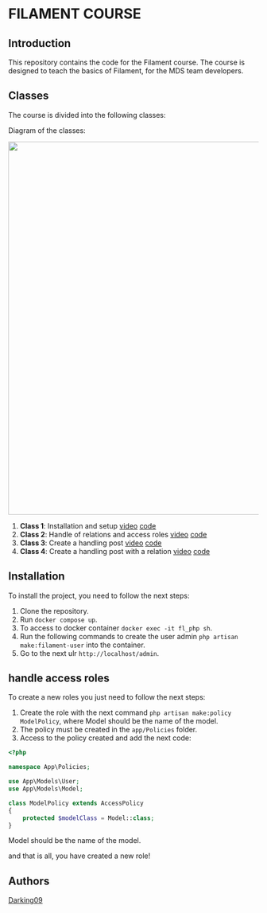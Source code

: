 # FILAMENT COURSE

## Introduction

This repository contains the code for the Filament course. The course is designed to teach the basics of Filament, for the MDS team developers.

## Classes

The course is divided into the following classes:

Diagram of the classes:

<img src="https://mds-presentations.s3.amazonaws.com/courses/ERM.png" width="750" style="display: block; margin: 0 auto" />

1. **Class 1**: Installation and setup [video](https://mdsco-my.sharepoint.com/:v:/g/personal/ftorres_mdsdigital_com/EWT7-rqrh1dBnwayGshnbucBHTimBnRWqVZ1K0RE7j8cTg?e=Sm3VF1&nav=eyJyZWZlcnJhbEluZm8iOnsicmVmZXJyYWxBcHAiOiJTdHJlYW1XZWJBcHAiLCJyZWZlcnJhbFZpZXciOiJTaGFyZURpYWxvZy1MaW5rIiwicmVmZXJyYWxBcHBQbGF0Zm9ybSI6IldlYiIsInJlZmVycmFsTW9kZSI6InZpZXcifX0%3D) [code](https://github.com/darking09/filament-class/tree/Class-1)
2. **Class 2**: Handle of relations and access roles [video](https://mdsco-my.sharepoint.com/:v:/g/personal/ftorres_mdsdigital_com/EVyVB5mYG55BlRZC6CMoOeQBUFLEsquPKdUKptYNiTFF6w?e=hV1rCH&nav=eyJyZWZlcnJhbEluZm8iOnsicmVmZXJyYWxBcHAiOiJTdHJlYW1XZWJBcHAiLCJyZWZlcnJhbFZpZXciOiJTaGFyZURpYWxvZy1MaW5rIiwicmVmZXJyYWxBcHBQbGF0Zm9ybSI6IldlYiIsInJlZmVycmFsTW9kZSI6InZpZXcifX0%3D) [code](https://github.com/darking09/filament-class/tree/class-2)
3. **Class 3**: Create a handling post [video](https://mdsco-my.sharepoint.com/:v:/g/personal/ftorres_mdsdigital_com/EUatoL7Gns5BgsAruz1E3OgBCXtq7d6JEJvcKZSgc0Mr9g?e=tEJAHe&nav=eyJyZWZlcnJhbEluZm8iOnsicmVmZXJyYWxBcHAiOiJTdHJlYW1XZWJBcHAiLCJyZWZlcnJhbFZpZXciOiJTaGFyZURpYWxvZy1MaW5rIiwicmVmZXJyYWxBcHBQbGF0Zm9ybSI6IldlYiIsInJlZmVycmFsTW9kZSI6InZpZXcifX0%3D) [code](https://github.com/darking09/filament-class/tree/Class-3)
4. **Class 4**: Create a handling post with a relation [video](https://mdsco-my.sharepoint.com/:v:/g/personal/ftorres_mdsdigital_com/EdiVGrUEEQ9Fv8WPL23WoroBp5H1pGcrYpa9BpwilMvk7g?e=5DmddW&nav=eyJyZWZlcnJhbEluZm8iOnsicmVmZXJyYWxBcHAiOiJTdHJlYW1XZWJBcHAiLCJyZWZlcnJhbFZpZXciOiJTaGFyZURpYWxvZy1MaW5rIiwicmVmZXJyYWxBcHBQbGF0Zm9ybSI6IldlYiIsInJlZmVycmFsTW9kZSI6InZpZXcifX0%3D) [code](https://github.com/darking09/filament-class/tree/class-4)
## Installation

To install the project, you need to follow the next steps:

1. Clone the repository.
2. Run `docker compose up`.
3. To access to docker container `docker exec -it fl_php sh`.
4. Run the following commands to create the user admin `php artisan make:filament-user` into the container.
5. Go to the next ulr `http://localhost/admin`.

## handle access roles

To create a new roles you just need to follow the next steps:

1. Create the role with the next command `php artisan make:policy ModelPolicy`, where Model should be the name of the model.
2. The policy must be created in the `app/Policies` folder.
3. Access to the policy created and add the next code:

```php
<?php

namespace App\Policies;

use App\Models\User;
use App\Models\Model;

class ModelPolicy extends AccessPolicy
{
    protected $modelClass = Model::class;
}
```

Model should be the name of the model.

and that is all, you have created a new role!

## Authors

[Darking09](https://github.com/darking09)
